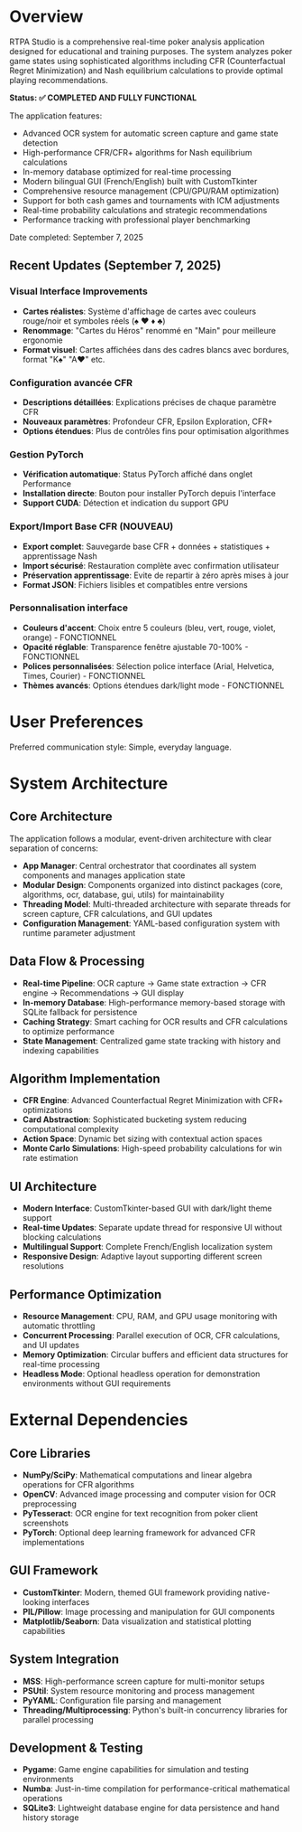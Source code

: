 # Overview

RTPA Studio is a comprehensive real-time poker analysis application designed for educational and training purposes. The system analyzes poker game states using sophisticated algorithms including CFR (Counterfactual Regret Minimization) and Nash equilibrium calculations to provide optimal playing recommendations. 

**Status: ✅ COMPLETED AND FULLY FUNCTIONAL**

The application features:
- Advanced OCR system for automatic screen capture and game state detection
- High-performance CFR/CFR+ algorithms for Nash equilibrium calculations
- In-memory database optimized for real-time processing
- Modern bilingual GUI (French/English) built with CustomTkinter
- Comprehensive resource management (CPU/GPU/RAM optimization)
- Support for both cash games and tournaments with ICM adjustments
- Real-time probability calculations and strategic recommendations
- Performance tracking with professional player benchmarking

Date completed: September 7, 2025

## Recent Updates (September 7, 2025)

### Visual Interface Improvements
- **Cartes réalistes**: Système d'affichage de cartes avec couleurs rouge/noir et symboles réels (♠ ♥ ♦ ♣)
- **Renommage**: "Cartes du Héros" renommé en "Main" pour meilleure ergonomie
- **Format visuel**: Cartes affichées dans des cadres blancs avec bordures, format "K♠" "A♥" etc.

### Configuration avancée CFR
- **Descriptions détaillées**: Explications précises de chaque paramètre CFR
- **Nouveaux paramètres**: Profondeur CFR, Epsilon Exploration, CFR+
- **Options étendues**: Plus de contrôles fins pour optimisation algorithmes

### Gestion PyTorch
- **Vérification automatique**: Status PyTorch affiché dans onglet Performance
- **Installation directe**: Bouton pour installer PyTorch depuis l'interface
- **Support CUDA**: Détection et indication du support GPU

### Export/Import Base CFR (NOUVEAU)
- **Export complet**: Sauvegarde base CFR + données + statistiques + apprentissage Nash
- **Import sécurisé**: Restauration complète avec confirmation utilisateur
- **Préservation apprentissage**: Evite de repartir à zéro après mises à jour
- **Format JSON**: Fichiers lisibles et compatibles entre versions

### Personnalisation interface
- **Couleurs d'accent**: Choix entre 5 couleurs (bleu, vert, rouge, violet, orange) - FONCTIONNEL
- **Opacité réglable**: Transparence fenêtre ajustable 70-100% - FONCTIONNEL  
- **Polices personnalisées**: Sélection police interface (Arial, Helvetica, Times, Courier) - FONCTIONNEL
- **Thèmes avancés**: Options étendues dark/light mode - FONCTIONNEL

# User Preferences

Preferred communication style: Simple, everyday language.

# System Architecture

## Core Architecture
The application follows a modular, event-driven architecture with clear separation of concerns:

- **App Manager**: Central orchestrator that coordinates all system components and manages application state
- **Modular Design**: Components organized into distinct packages (core, algorithms, ocr, database, gui, utils) for maintainability
- **Threading Model**: Multi-threaded architecture with separate threads for screen capture, CFR calculations, and GUI updates
- **Configuration Management**: YAML-based configuration system with runtime parameter adjustment

## Data Flow & Processing
- **Real-time Pipeline**: OCR capture → Game state extraction → CFR engine → Recommendations → GUI display
- **In-memory Database**: High-performance memory-based storage with SQLite fallback for persistence
- **Caching Strategy**: Smart caching for OCR results and CFR calculations to optimize performance
- **State Management**: Centralized game state tracking with history and indexing capabilities

## Algorithm Implementation
- **CFR Engine**: Advanced Counterfactual Regret Minimization with CFR+ optimizations
- **Card Abstraction**: Sophisticated bucketing system reducing computational complexity
- **Action Space**: Dynamic bet sizing with contextual action spaces
- **Monte Carlo Simulations**: High-speed probability calculations for win rate estimation

## UI Architecture
- **Modern Interface**: CustomTkinter-based GUI with dark/light theme support
- **Real-time Updates**: Separate update thread for responsive UI without blocking calculations
- **Multilingual Support**: Complete French/English localization system
- **Responsive Design**: Adaptive layout supporting different screen resolutions

## Performance Optimization
- **Resource Management**: CPU, RAM, and GPU usage monitoring with automatic throttling
- **Concurrent Processing**: Parallel execution of OCR, CFR calculations, and UI updates
- **Memory Optimization**: Circular buffers and efficient data structures for real-time processing
- **Headless Mode**: Optional headless operation for demonstration environments without GUI requirements

# External Dependencies

## Core Libraries
- **NumPy/SciPy**: Mathematical computations and linear algebra operations for CFR algorithms
- **OpenCV**: Advanced image processing and computer vision for OCR preprocessing
- **PyTesseract**: OCR engine for text recognition from poker client screenshots
- **PyTorch**: Optional deep learning framework for advanced CFR implementations

## GUI Framework
- **CustomTkinter**: Modern, themed GUI framework providing native-looking interfaces
- **PIL/Pillow**: Image processing and manipulation for GUI components
- **Matplotlib/Seaborn**: Data visualization and statistical plotting capabilities

## System Integration
- **MSS**: High-performance screen capture for multi-monitor setups
- **PSUtil**: System resource monitoring and process management
- **PyYAML**: Configuration file parsing and management
- **Threading/Multiprocessing**: Python's built-in concurrency libraries for parallel processing

## Development & Testing
- **Pygame**: Game engine capabilities for simulation and testing environments
- **Numba**: Just-in-time compilation for performance-critical mathematical operations
- **SQLite3**: Lightweight database engine for data persistence and hand history storage